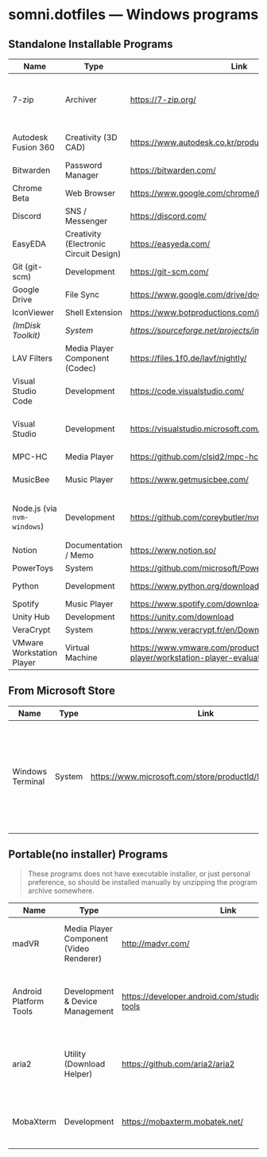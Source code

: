somni.dotfiles ― Windows programs
=================================

## Standalone Installable Programs
| Name                        | Type                                   | Link                                                                                  | Comments                                                                                                                                                                                                                     |
| --------------------------- | -------------------------------------- | ------------------------------------------------------------------------------------- | ---------------------------------------------------------------------------------------------------------------------------------------------------------------------------------------------------------------------------- |
| 7-zip                       | Archiver                               | https://7-zip.org/                                                                    | Use testing version(beta, alpha...) if available.<br/>Change theme with https://github.com/Wilenty/7zTC-7-ZIP-NanaZip-Theme-Changer                                                                                          |
| Autodesk Fusion 360         | Creativity (3D CAD)                    | https://www.autodesk.co.kr/products/fusion-360/                                       | Personal license (free, https://www.autodesk.com/products/fusion-360/personal).                                                                                                                                              |
| Bitwarden                   | Password Manager                       | https://bitwarden.com/                                                                | Also install web browser extensions.                                                                                                                                                                                         |
| Chrome Beta                 | Web Browser                            | https://www.google.com/chrome/beta/?standalone=1                                      | Use Beta version.                                                                                                                                                                                                            |
| Discord                     | SNS / Messenger                        | https://discord.com/                                                                  |                                                                                                                                                                                                                              |
| EasyEDA                     | Creativity (Electronic Circuit Design) | https://easyeda.com/                                                                  | Use Standard Edition.                                                                                                                                                                                                        |
| Git (git-scm)               | Development                            | https://git-scm.com/                                                                  |                                                                                                                                                                                                                              |
| Google Drive                | File Sync                              | https://www.google.com/drive/download/                                                |                                                                                                                                                                                                                              |
| IconViewer                  | Shell Extension                        | https://www.botproductions.com/iconview/download.html                                 |                                                                                                                                                                                                                              |
| *(ImDisk Toolkit)*          | *System*                               | *https://sourceforge.net/projects/imdisk-toolkit/*                                    | *Install only if to use RAM disk for reducing SSD writes*                                                                                                                                                                    |
| LAV Filters                 | Media Player Component (Codec)         | https://files.1f0.de/lavf/nightly/                                                    | Use latest nightly build. Set hardware decoder to `D3D11` in video decoder settings.                                                                                                                                         |
| Visual Studio Code          | Development                            | https://code.visualstudio.com/                                                        | Install using System Installer.                                                                                                                                                                                              |
| Visual Studio               | Development                            | https://visualstudio.microsoft.com/                                                   | Use latest version of Community edition. Select "at least" `.NET Desktop Development`, `Game Development with Unity`(uncheck Unity Hub) workloads.                                                                           |
| MPC-HC                      | Media Player                           | https://github.com/clsid2/mpc-hc                                                      | Maintained version by [clsid2](https://github.com/clsid2).                                                                                                                                                                   |
| MusicBee                    | Music Player                           | https://www.getmusicbee.com/                                                          | Can be updated to latest in-development version, the incremental update packages are available at [the forum](https://getmusicbee.com/forum/index.php?board=6.0)                                                             |
| Node.js (via `nvm-windows`) | Development                            | https://github.com/coreybutler/nvm-windows                                            | Install latest LTS using `> nvm install lts` command after installing `nvm-windows`.<br/>**NOTE**: `nvm-windows` is intended to be replaced by [`Runtime`](https://github.com/coreybutler/nvm-windows/wiki/Runtime) someday. |
| Notion                      | Documentation / Memo                   | https://www.notion.so/                                                                |                                                                                                                                                                                                                              |
| PowerToys                   | System                                 | https://github.com/microsoft/PowerToys                                                |                                                                                                                                                                                                                              |
| Python                      | Development                            | https://www.python.org/downloads/windows/                                             | Install using Windows Installer of latest major version.                                                                                                                                                                     |
| Spotify                     | Music Player                           | https://www.spotify.com/download/windows/                                             |                                                                                                                                                                                                                              |
| Unity Hub                   | Development                            | https://unity.com/download                                                            | Install latest LTS editor.                                                                                                                                                                                                   |
| VeraCrypt                   | System                                 | https://www.veracrypt.fr/en/Downloads.html                                            |                                                                                                                                                                                                                              |
| VMware Workstation Player   | Virtual Machine                        | https://www.vmware.com/products/workstation-player/workstation-player-evaluation.html |                                                                                                                                                                                                                              |

## From Microsoft Store
| Name             | Type   | Link                                                   | Comments                                                                                                    |
| ---------------- | ------ | ------------------------------------------------------ | ----------------------------------------------------------------------------------------------------------- |
| Windows Terminal | System | https://www.microsoft.com/store/productId/9N0DX20HK701 | Windows Terminal might have preinstalled on Windows installation. Ensure the version is at least **v1.13**. |

## Portable(no installer) Programs
> These programs does not have executable installer, or just personal preference, so should be installed manually by unzipping the program archive somewhere.

| Name                   | Type                                    | Link                                                         | Comments                                                    |
| ---------------------- | --------------------------------------- | ------------------------------------------------------------ | ----------------------------------------------------------- |
| madVR                  | Media Player Component (Video Renderer) | http://madvr.com/                                            | Register video renderer using `install.bat`.                |
| Android Platform Tools | Development & Device Management         | https://developer.android.com/studio/releases/platform-tools | Unzip into somewhere and register directory path in %PATH%. |
| aria2                  | Utility (Download Helper)               | https://github.com/aria2/aria2                               | Unzip into somewhere and register directory path in %PATH%. |
| MobaXterm              | Development                             | https://mobaxterm.mobatek.net/                               | Use Home Edition. Use Preview version if available.         |
